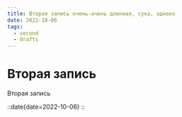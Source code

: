 ```yaml
---
title: Вторая запись очень-очень длинная, сука, однако
date: 2022-10-06
tags:
  - second
  - drafts
---
```


# Вторая запись

Вторая запись

::date{date=2022-10-06}
::
